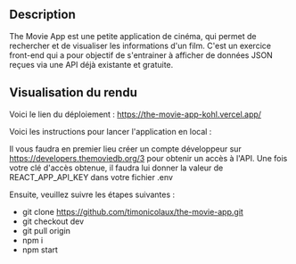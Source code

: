 ## Description

The Movie App est une petite application de cinéma, qui permet de rechercher et de visualiser les informations d'un film.
C'est un exercice front-end qui a pour objectif de s'entrainer à afficher de données JSON reçues via une API déjà existante et gratuite.

## Visualisation du rendu

Voici le lien du déploiement : https://the-movie-app-kohl.vercel.app/

Voici les instructions pour lancer l'application en local :

Il vous faudra en premier lieu créer un compte développeur sur https://developers.themoviedb.org/3 pour obtenir un accès à l'API. Une fois votre clé d'accès obtenue, il faudra lui donner la valeur de REACT_APP_API_KEY dans votre fichier .env

Ensuite, veuillez suivre les étapes suivantes :

- git clone https://github.com/timonicolaux/the-movie-app.git
- git checkout dev
- git pull origin
- npm i
- npm start

